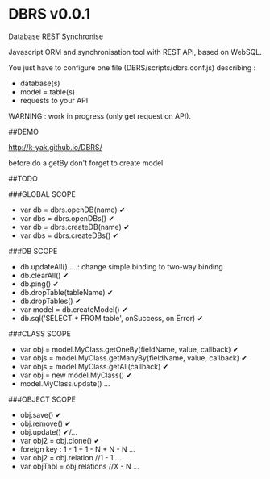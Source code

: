 # DBRS v0.0.1

Database REST Synchronise

Javascript ORM and synchronisation tool with REST API, based on WebSQL.

You just have to configure one file (DBRS/scripts/dbrs.conf.js) describing :
- database(s)
- model = table(s)
- requests to your API

WARNING : work in progress (only get request on API).

##DEMO

http://k-yak.github.io/DBRS/

before do a getBy don't forget to create model

##TODO

###GLOBAL SCOPE
* var db = dbrs.openDB(name) ✔
* var dbs = dbrs.openDBs() ✔
* var db = dbrs.createDB(name) ✔
* var dbs = dbrs.createDBs() ✔

###DB SCOPE
* db.updateAll() ... : change simple binding to two-way binding
* db.clearAll() ✔
* db.ping() ✔
* db.dropTable(tableName) ✔
* db.dropTables() ✔
* var model = db.createModel() ✔
* db.sql('SELECT * FROM table', onSuccess, on Error) ✔

###CLASS SCOPE
* var obj = model.MyClass.getOneBy(fieldName, value, callback) ✔
* var objs = model.MyClass.getManyBy(fieldName, value, callback) ✔
* var objs = model.MyClass.getAll(callback) ✔
* var obj = new model.MyClass() ✔
* model.MyClass.update() ...

###OBJECT SCOPE 
* obj.save() ✔
* obj.remove() ✔
* obj.update() ✔/...
* var obj2 = obj.clone() ✔
* foreign key : 1 - 1 + 1 - N + N - N ...
* var obj2 = obj.relation //1 - 1 ...
* var objTabl = obj.relations //X - N ...

